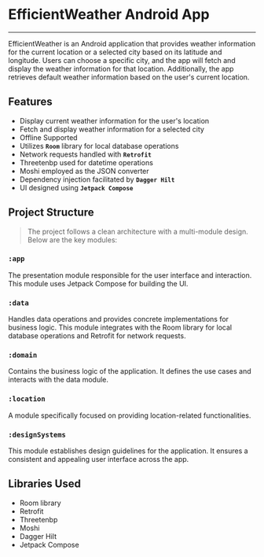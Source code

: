 # EfficientWeather Android App
***
EfficientWeather is an Android application that provides weather information for the current location or a selected city based on its latitude and longitude. Users can choose a specific city, and the app will fetch and display the weather information for that location. Additionally, the app retrieves default weather information based on the user's current location.
<br>

## Features
* Display current weather information for the user's location
* Fetch and display weather information for a selected city
* Offline Supported
* Utilizes **`Room`** library for local database operations
* Network requests handled with **`Retrofit`**
* Threetenbp used for datetime operations
* Moshi employed as the JSON converter
* Dependency injection facilitated by **`Dagger Hilt`**
* UI designed using **`Jetpack Compose`**


## Project Structure
>The project follows a clean architecture with a multi-module design. Below are the key modules:

### `:app`
The presentation module responsible for the user interface and interaction. This module uses Jetpack Compose for building the UI.


### `:data`
Handles data operations and provides concrete implementations for business logic. This module integrates with the Room library for local database operations and Retrofit for network requests.

### `:domain`
Contains the business logic of the application. It defines the use cases and interacts with the data module.

### `:location`
A module specifically focused on providing location-related functionalities.

### `:designSystems`
This module establishes design guidelines for the application. It ensures a consistent and appealing user interface across the app.


## Libraries Used
* Room library
* Retrofit
* Threetenbp
* Moshi
* Dagger Hilt
* Jetpack Compose

